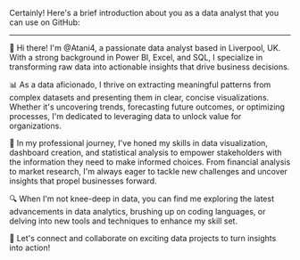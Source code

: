 Certainly! Here's a brief introduction about you as a data analyst that you can use on GitHub:

---

👋 Hi there! I'm @Atani4, a passionate data analyst based in Liverpool, UK. With a strong background in Power BI, Excel, and SQL, I specialize in transforming raw data into actionable insights that drive business decisions.

📊 As a data aficionado, I thrive on extracting meaningful patterns from complex datasets and presenting them in clear, concise visualizations. Whether it's uncovering trends, forecasting future outcomes, or optimizing processes, I'm dedicated to leveraging data to unlock value for organizations.

💼 In my professional journey, I've honed my skills in data visualization, dashboard creation, and statistical analysis to empower stakeholders with the information they need to make informed choices. From financial analysis to market research, I'm always eager to tackle new challenges and uncover insights that propel businesses forward.

🔍 When I'm not knee-deep in data, you can find me exploring the latest advancements in data analytics, brushing up on coding languages, or delving into new tools and techniques to enhance my skill set.

🌟 Let's connect and collaborate on exciting data projects to turn insights into action!

